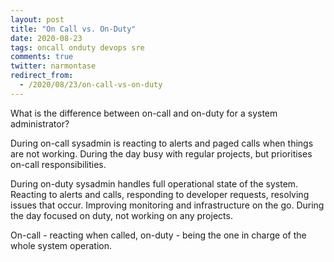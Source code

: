 ```yaml
---
layout: post
title: "On Call vs. On-Duty"
date: 2020-08-23
tags: oncall onduty devops sre
comments: true
twitter: narmontase
redirect_from:
  - /2020/08/23/on-call-vs-on-duty
---
```

What is the difference between on-call and on-duty for a system administrator?

During on-call sysadmin is reacting to alerts and paged calls when  things are not working. During the day busy with regular projects, but  prioritises on-call responsibilities.

During on-duty sysadmin handles full operational state of the system.  Reacting to alerts and calls, responding to developer requests,  resolving issues that occur. Improving monitoring and infrastructure on the go. During the day focused on duty, not working on any projects.

On-call - reacting when called, on-duty - being the one in charge of the whole system operation.

